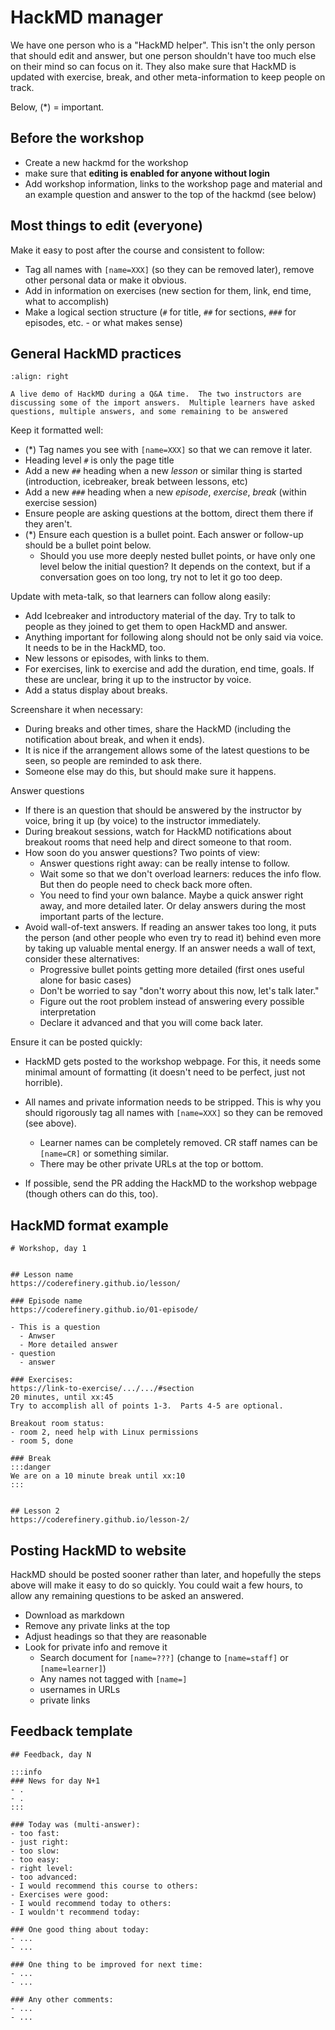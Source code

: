 # HackMD manager

We have one person who is a "HackMD helper".  This isn't the only
person that should edit and answer, but one person shouldn't have too
much else on their mind so can focus on it.  They also make sure that
HackMD is updated with exercise, break, and other meta-information to
keep people on track.

Below, (*) = important.

## Before the workshop

* Create a new hackmd for the workshop
* make sure that **editing is enabled for anyone without login**
* Add workshop information, links to the workshop page and material 
and an example question and answer to the top of the hackmd (see below)

## Most things to edit (everyone)

Make it easy to post after the course and consistent to follow:

* Tag all names with `[name=XXX]` (so they can be removed later),
  remove other personal data or make it obvious.
* Add in information on exercises (new section for them, link, end
  time, what to accomplish)
* Make a logical section structure (`#` for title, `##` for sections,
  `###` for episodes, etc. - or what makes sense)



## General HackMD practices

```{figure} img/hackmd--full-demo.png
:align: right

A live demo of HackMD during a Q&A time.  The two instructors are
discussing some of the import answers.  Multiple learners have asked
questions, multiple answers, and some remaining to be answered
```



Keep it formatted well:

- (*) Tag names you see with `[name=XXX]` so that we can remove it
  later.
- Heading level `#` is only the page title
- Add a new `##` heading when a new *lesson* or similar thing is
  started (introduction, icebreaker, break between lessons, etc)
- Add a new `###` heading when a new *episode*, *exercise*, *break*
  (within exercise session)
- Ensure people are asking questions at the bottom, direct them there
  if they aren't.
- (*) Ensure each question is a bullet point.  Each answer or follow-up
  should be a bullet point below.
  - Should you use more deeply nested bullet points, or have only one
    level below the initial question?  It depends on the context, but
    if a conversation goes on too long, try not to let it go too
    deep.


Update with meta-talk, so that learners can follow along easily:

- Add Icebreaker and introductory material of the day.  Try to talk to
  people as they joined to get them to open HackMD and answer.
- Anything important for following along should not be only said via
  voice.  It needs to be in the HackMD, too.
- New lessons or episodes, with links to them.
- For exercises, link to exercise and add the duration, end time,
  goals.  If these are unclear, bring it up to the instructor by voice.
- Add a status display about breaks.


Screenshare it when necessary:

- During breaks and other times, share the HackMD (including the
  notification about break, and when it ends).
- It is nice if the arrangement allows some of the latest questions to
  be seen, so people are reminded to ask there.
- Someone else may do this, but should make sure it happens.

Answer questions

- If there is an question that should be answered by the instructor by
  voice, bring it up (by voice) to the instructor immediately.
- During breakout sessions, watch for HackMD notifications about
  breakout rooms that need help
  and direct someone to that room.
- How soon do you answer questions? Two points of view:
  - Answer questions right away: can be really intense to follow.
  - Wait some so that we don't overload learners: reduces the info
    flow.  But then do people need to check back more often.
  - You need to find your own balance.  Maybe a quick answer right
    away, and more detailed later.  Or delay answers during the most
    important parts of the lecture.
- Avoid wall-of-text answers.  If reading an answer takes too long, it
  puts the person (and other people who even try to read it) behind
  even more by taking up valuable mental energy.  If an answer needs a
  wall of text, consider these alternatives:
  - Progressive bullet points getting more detailed (first ones
    useful alone for basic cases)
  - Don't be worried to say "don't worry about this now, let's talk
    later."
  - Figure out the root problem instead of answering every possible
    interpretation
  - Declare it advanced and that you will come back later.

Ensure it can be posted quickly:

- HackMD gets posted to the workshop webpage.  For this, it needs some
  minimal amount of formatting (it doesn't need to be perfect, just
  not horrible).
- All names and private information needs to be stripped.  This is why
  you should rigorously tag all names with `[name=XXX]` so they can be
  removed (see above).
  - Learner names can be completely removed.  CR staff names can be
    `[name=CR]` or something similar.
  - There may be other private URLs at the top or bottom.

- If possible, send the PR adding the HackMD to the workshop webpage
  (though others can do this, too).



## HackMD format example

```
# Workshop, day 1


## Lesson name
https://coderefinery.github.io/lesson/

### Episode name
https://coderefinery.github.io/01-episode/

- This is a question
  - Anwser
  - More detailed answer
- question
  - answer

### Exercises:
https://link-to-exercise/.../.../#section
20 minutes, until xx:45
Try to accomplish all of points 1-3.  Parts 4-5 are optional.

Breakout room status:
- room 2, need help with Linux permissions
- room 5, done

### Break
:::danger
We are on a 10 minute break until xx:10
:::


## Lesson 2
https://coderefinery.github.io/lesson-2/

```

## Posting HackMD to website

HackMD should be posted sooner rather than later, and hopefully the
steps above will make it easy to do so quickly.  You could wait a few
hours, to allow any remaining questions to be asked an answered.

- Download as markdown
- Remove any private links at the top
- Adjust headings so that they are reasonable
- Look for private info and remove it
  - Search document for `[name=???]`  (change to `[name=staff]` or
    `[name=learner]`)
  - Any names not tagged with `[name=]`
  - usernames in URLs
  - private links

## Feedback template

``````
## Feedback, day N

:::info
### News for day N+1
- .
- .
:::

### Today was (multi-answer):
- too fast: 
- just right: 
- too slow: 
- too easy: 
- right level: 
- too advanced: 
- I would recommend this course to others: 
- Exercises were good: 
- I would recommend today to others: 
- I wouldn't recommend today: 

### One good thing about today:
- ...
- ...

### One thing to be improved for next time:
- ...
- ...

### Any other comments:
- ...
- ...
``````
